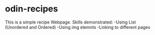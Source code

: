 # odin-recipes
This is a simple recipe Webpage.
Skills demonstrated:
-Using List (Unordered and Ordered)
-Using img elemnts
-Linking to different pages